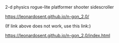 2-d physics rogue-lite platformer shooter sidescroller

https://leonardosent.github.io/n-gon_2.0/

(If link above does not work, use this link:)

https://leonardosent.github.io/n-gon_2.0/index.html
